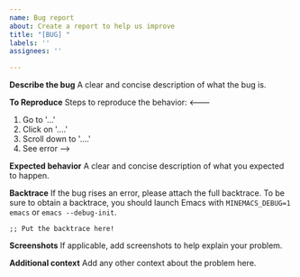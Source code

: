 ```yaml
---
name: Bug report
about: Create a report to help us improve
title: "[BUG] "
labels: ''
assignees: ''

---
```


**Describe the bug**
A clear and concise description of what the bug is.

**To Reproduce**
Steps to reproduce the behavior:
<---
1. Go to '...'
2. Click on '....'
3. Scroll down to '....'
4. See error
-->

**Expected behavior**
A clear and concise description of what you expected to happen.

**Backtrace**
If the bug rises an error, please attach the full backtrace. To be sure to obtain a backtrace, you should launch Emacs with `MINEMACS_DEBUG=1 emacs` or `emacs --debug-init`.

```elisp
;; Put the backtrace here!
```

**Screenshots**
If applicable, add screenshots to help explain your problem.

**Additional context**
Add any other context about the problem here.
